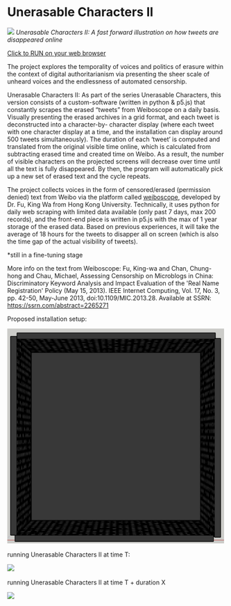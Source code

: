 # Unerasable Characters II

![](unerasablecharactersII.gif)
*Unerasable Characters II: A fast forward illustration on how tweets are disappeared online*

[Click to RUN on your web browser](http://www.siusoon.net/projects/projects_mediaart/erasure/)

The project explores the temporality of voices and politics of erasure within the context of digital authoritarianism via presenting the sheer scale of unheard voices and the endlessness of automated censorship.

Unerasable Characters II: As part of the series Unerasable Characters, this version consists of a custom-software (written in python & p5.js) that constantly scrapes the erased “tweets” from Weiboscope on a daily basis. Visually presenting the erased archives in a grid format, and each tweet is deconstructed into a character-by- character display (where each tweet with one character display at a time, and the installation can display around 500 tweets simultaneously). The duration of each ‘tweet’ is computed and translated from the original visible time online, which is calculated from subtracting erased time and created time on Weibo. As a result, the number of visible characters on the projected screens will decrease over time until all the text is fully disappeared. By then, the program will automatically pick up a new set of erased text and the cycle repeats. 

The project collects voices in the form of censored/erased (permission denied) text from Weibo via the platform called [weiboscope](https://weiboscope.jmsc.hku.hk/), developed by Dr. Fu, King Wa from Hong Kong University. Technically, it uses python for daily web scraping with limited data available (only past 7 days, max 200 records), and the front-end piece is written in p5.js with the max of 1 year storage of the erased data. Based on previous experiences, it will take the average of 18 hours for the tweets to disapper all on screen (which is also the time gap of the actual visibility of tweets). 

*still in a fine-tuning stage

More info on the text from Weiboscope:  Fu, King-wa and Chan, Chung-hong and Chau, Michael, Assessing Censorship on Microblogs in China: Discriminatory Keyword Analysis and Impact Evaluation of the 'Real Name Registration' Policy (May 15, 2013). IEEE Internet Computing, Vol. 17, No. 3, pp. 42-50, May-June 2013, doi:10.1109/MIC.2013.28. Available at SSRN: https://ssrn.com/abstract=2265271

Proposed installation setup:

<img src="images/installation1.png" width="500">

running Unerasable Characters II at time T:

![](https://live.staticflickr.com/65535/49777309756_c10a86968d_c.jpg)

running Unerasable Characters II at time T + duration X 

![](https://live.staticflickr.com/65535/49777633092_f8e67dd414_c.jpg)


